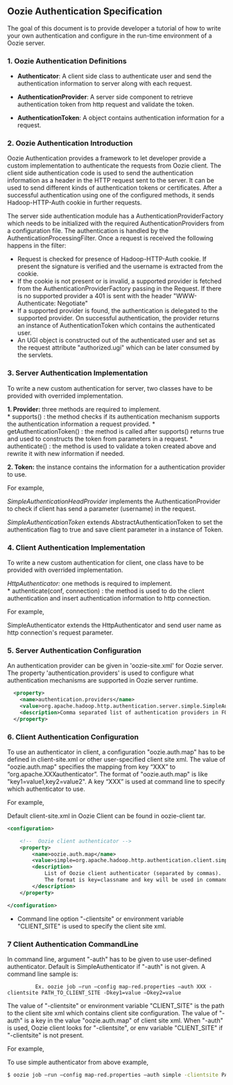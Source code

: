 ## Oozie Authentication Specification

The goal of this document is to provide developer a tutorial of how to write your own authentication and configure in the run-time environment of a Oozie server.

### 1. Oozie Authentication Definitions

   * **Authenticator**: A client side class to authenticate user and send the authentication information to server along with each request.

   * **AuthenticationProvider**: A server side component to retrieve authentication token from http request and validate the token.

   * **AuthenticationToken**: A object contains authentication information for a request.

### 2. Oozie Authentication Introduction

Oozie Authentication provides a framework to let developer provide a custom implementation to authenticate the requests from Oozie client. The client side authentication code is used to send the authentication information as a header in the HTTP request sent to the server. It can be used to send different kinds of authentication tokens or certificates. After a successful authentication using one of the configured methods, it sends Hadoop-HTTP-Auth cookie in further requests.

The server side authentication module has a AuthenticationProviderFactory which needs to be initialized with the required AuthenticationProviders from a configuration file. The authentication is handled by the AuthenticationProcessingFilter. Once a request is received the following happens in the filter:

   * Request is checked for presence of Hadoop-HTTP-Auth cookie. If present the signature is verified and the username is extracted from the cookie.
   * If the cookie is not present or is invalid, a supported provider is fetched from the AuthenticationProviderFactory passing in the Request. If there is no supported provider a 401 is sent with the header "WWW-Authenticate: Negotiate"
   * If a supported provider is found, the authentication is delegated to the supported provider. On successful 
authentication, the provider returns an instance of AuthenticationToken which contains the authenticated user.
   * An UGI object is constructed out of the authenticated user and set as the request attribute "authorized.ugi" which can be later consumed by the servlets. 

### 3. Server Authentication Implementation

To write a new custom authentication for server, two classes have to be provided with overrided implementation. 

**1. Provider:** three methods are required to implement.    
    * supports() : the method checks if its authentication mechanism supports the authentication information a request provided.
    * getAuthenticationToken() : the method is called after supports() returns true and used to constructs the token from parameters in a request. 
    * authenticate() : the method is used to validate a token created above and rewrite it with new information if needed.

**2. Token:** the instance contains the information for a authentication provider to use.

For example,

_SimpleAuthenticationHeadProvider_ implements the AuthenticationProvider to check if client has send a parameter (username) in the request.

_SimpleAuthenticationToken_ extends AbstractAuthenticationToken to set the authentication flag to true and save client parameter in a instance of Token.

### 4. Client Authentication Implementation

To write a new custom authentication for client, one class have to be provided with overrided implementation. 

*HttpAuthenticator:* one methods is required to implement.    
    * authenticate(conf, connection) : the method is used to do the client authentication and insert authentication information to http connection.

For example,

SimpleAuthenticator extends the HttpAuthenticator and send user name as http connection's request parameter.

### 5. Server Authentication Configuration

An authentication provider can be given in 'oozie-site.xml' for Oozie server. The property 'authentication.providers' is used to configure what authentication mechanisms are supported in Oozie server runtime.

```xml
  <property>
	<name>authentication.providers</name>
	<value>org.apache.hadoop.http.authentication.server.simple.SimpleAuthenticationHeaderProvider</value>
	<description>Comma separated list of authentication providers in FQCN.</description>
  </property>
```

### 6. Client Authentication Configuration

To use an authenticator in client, a configuration "oozie.auth.map" has to be defined in client-site.xml or other user-specified client site xml. The value of "oozie.auth.map" specifies the mapping from key “XXX” to “org.apache.XXXauthenticator”. The format of "oozie.auth.map" is like "key1=value1,key2=value2". A key “XXX” is used at command line to specify which authenticator to use.

For example,

Default client-site.xml in Oozie Client can be found in oozie-client tar.

```xml
<configuration>

    <!--  Oozie client authenticator -->
    <property>
        <name>oozie.auth.map</name>
        <value>simple=org.apache.hadoop.http.authentication.client.simple.SimpleAuthenticator</value>
        <description>
            List of Oozie client authenticator (separated by commas).
            The format is key=classname and key will be used in command line for -auth options.
        </description>
    </property>

</configuration>
```

* Command line option "-clientsite" or environment variable "CLIENT_SITE" is used to specify the client site xml.

### 7 Client Authentication CommandLine

In command line, argument "-auth" has to be given to use user-defined authenticator. Default is SimpleAuthenticator if "-auth" is not given. A command line sample is:
```text
         Ex. oozie job –run –config map-red.properties –auth XXX -clientsite PATH_TO_CLIENT_SITE -Dkey1=value –Dkey2=value
```
The value of "-clientsite" or environment variable "CLIENT_SITE" is the path to the client site xml which contains client site configuration. The value of "-auth" is a key in the value "oozie.auth.map" of client site xml. When "-auth" is used, Oozie client looks for "-clientsite", or env variable "CLIENT_SITE" if "-clientsite" is not present.

For example,

To use simple authenticator from above example,
```bash
$ oozie job –run –config map-red.properties –auth simple -clientsite PATH_TO_CLIENT_SITE
```